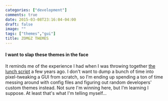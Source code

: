 ```yaml
---
categories: ["development"]
comments: true
date: 2015-03-08T23:16:04-04:00
draft: false
image: ""
tags: ["themes","gui"]
title: ZOMGZ THEMES
---
```


#### I want to slap these themes in the face

It reminds me of the experience I had when I was throwing together [the lunch script](http://www.hardtostun.com/lunch) a few years ago. <!--more-->I don't want to dump a bunch of time into pixel-tweaking a GUI from scratch, so I'm ending up spending a ton of time messing around with config files and figuring out random developers' custom themes instead. Not sure I'm winning here, but I'm learning I suppose. At least that's what I'm telling myself...